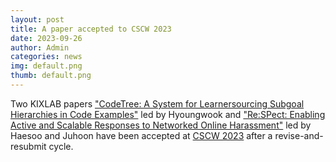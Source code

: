 ```yaml
---
layout: post
title: A paper accepted to CSCW 2023
date: 2023-09-26
author: Admin
categories: news
img: default.png
thumb: default.png
---
```


Two KIXLAB papers ["CodeTree: A System for Learnersourcing Subgoal Hierarchies in Code Examples"](https://kixlab.github.io/website-files/2023/cscw2023-codetree-paper.pdf) led by Hyoungwook and ["Re:SPect: Enabling Active and Scalable Responses to Networked Online Harassment"](https://kixlab.github.io/website-files/2023/cscw2023-respect-paper.pdf) led by Haesoo and Juhoon have been accepted at [CSCW 2023](https://cscw.acm.org/2023/) after a revise-and-resubmit cycle.
